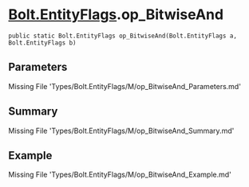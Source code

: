 # [Bolt.EntityFlags](Types/Bolt.EntityFlags.md).op_BitwiseAnd
`public static Bolt.EntityFlags op_BitwiseAnd(Bolt.EntityFlags a, Bolt.EntityFlags b)`
## Parameters
Missing File 'Types/Bolt.EntityFlags/M/op_BitwiseAnd_Parameters.md'
## Summary
Missing File 'Types/Bolt.EntityFlags/M/op_BitwiseAnd_Summary.md'
## Example
Missing File 'Types/Bolt.EntityFlags/M/op_BitwiseAnd_Example.md'
